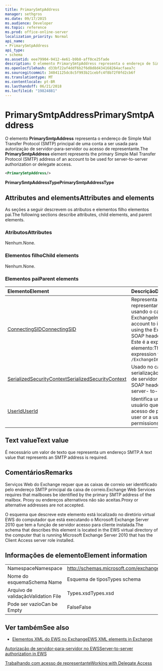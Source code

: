 ```yaml
---
title: PrimarySmtpAddress
manager: sethgros
ms.date: 09/17/2015
ms.audience: Developer
ms.topic: reference
ms.prod: office-online-server
localization_priority: Normal
api_name:
- PrimarySmtpAddress
api_type:
- schema
ms.assetid: eee79904-9412-4e61-b9b8-aff0ce25fade
description: O elemento PrimarySmtpAddress representa o endereço de Simple Mail Transfer Protocol (SMTP) principal de uma conta a ser usada para autorização de servidor-para-servidor ou acesso de representante.
ms.openlocfilehash: d33bf22af4ddf6b2f6d8d8d434168264acfaea7c
ms.sourcegitcommit: 34041125dc8c5f993b21cebfc4f8b72f0fd2cb6f
ms.translationtype: MT
ms.contentlocale: pt-BR
ms.lasthandoff: 06/21/2018
ms.locfileid: "19824881"
---
```

# <a name="primarysmtpaddress"></a><span data-ttu-id="d9652-103">PrimarySmtpAddress</span><span class="sxs-lookup"><span data-stu-id="d9652-103">PrimarySmtpAddress</span></span>

<span data-ttu-id="d9652-104">O elemento **PrimarySmtpAddress** representa o endereço de Simple Mail Transfer Protocol (SMTP) principal de uma conta a ser usada para autorização de servidor-para-servidor ou acesso de representante.</span><span class="sxs-lookup"><span data-stu-id="d9652-104">The **PrimarySmtpAddress** element represents the primary Simple Mail Transfer Protocol (SMTP) address of an account to be used for server-to-server authorization or delegate access.</span></span> 
  
```xml
<PrimarySmtpAddress/>
```

 <span data-ttu-id="d9652-105">**PrimarySmtpAddressType**</span><span class="sxs-lookup"><span data-stu-id="d9652-105">**PrimarySmtpAddressType**</span></span>
## <a name="attributes-and-elements"></a><span data-ttu-id="d9652-106">Attributes and elements</span><span class="sxs-lookup"><span data-stu-id="d9652-106">Attributes and elements</span></span>

<span data-ttu-id="d9652-107">As seções a seguir descrevem os atributos e elementos filho elementos pai.</span><span class="sxs-lookup"><span data-stu-id="d9652-107">The following sections describe attributes, child elements, and parent elements.</span></span>
  
### <a name="attributes"></a><span data-ttu-id="d9652-108">Atributos</span><span class="sxs-lookup"><span data-stu-id="d9652-108">Attributes</span></span>

<span data-ttu-id="d9652-109">Nenhum.</span><span class="sxs-lookup"><span data-stu-id="d9652-109">None.</span></span>
  
### <a name="child-elements"></a><span data-ttu-id="d9652-110">Elementos filho</span><span class="sxs-lookup"><span data-stu-id="d9652-110">Child elements</span></span>

<span data-ttu-id="d9652-111">Nenhum.</span><span class="sxs-lookup"><span data-stu-id="d9652-111">None.</span></span>
  
### <a name="parent-elements"></a><span data-ttu-id="d9652-112">Elementos pai</span><span class="sxs-lookup"><span data-stu-id="d9652-112">Parent elements</span></span>

|<span data-ttu-id="d9652-113">**Elemento**</span><span class="sxs-lookup"><span data-stu-id="d9652-113">**Element**</span></span>|<span data-ttu-id="d9652-114">**Descrição**</span><span class="sxs-lookup"><span data-stu-id="d9652-114">**Description**</span></span>|
|:-----|:-----|
|[<span data-ttu-id="d9652-115">ConnectingSID</span><span class="sxs-lookup"><span data-stu-id="d9652-115">ConnectingSID</span></span>](connectingsid.md) <br/> |<span data-ttu-id="d9652-116">Representa uma conta para representar quando você estiver usando o cabeçalho SOAP ExchangeImpersonation.</span><span class="sxs-lookup"><span data-stu-id="d9652-116">Represents an account to impersonate when you are using the ExchangeImpersonation SOAP header.</span></span>  <br/> <span data-ttu-id="d9652-117">Este é a expressão XPath para esse elemento:</span><span class="sxs-lookup"><span data-stu-id="d9652-117">The following is the XPath expression to this element:</span></span>  <br/>  `/ExchangeImpersonation/ConnectingSID` <br/> |
|[<span data-ttu-id="d9652-118">SerializedSecurityContext</span><span class="sxs-lookup"><span data-stu-id="d9652-118">SerializedSecurityContext</span></span>](serializedsecuritycontext.md) <br/> |<span data-ttu-id="d9652-119">Usado no cabeçalho SOAP para serialização de token de autenticação de servidor-para-servidor.</span><span class="sxs-lookup"><span data-stu-id="d9652-119">Used in the SOAP header for token serialization in server- to-server authentication.</span></span>  <br/> |
|[<span data-ttu-id="d9652-120">UserId</span><span class="sxs-lookup"><span data-stu-id="d9652-120">UserId</span></span>](userid.md) <br/> |<span data-ttu-id="d9652-121">Identifica um usuário delegado ou um usuário que tem permissões de acesso de pasta.</span><span class="sxs-lookup"><span data-stu-id="d9652-121">Identifies a delegate user or a user who has folder access permissions.</span></span>  <br/> |
   
## <a name="text-value"></a><span data-ttu-id="d9652-122">Text value</span><span class="sxs-lookup"><span data-stu-id="d9652-122">Text value</span></span>

<span data-ttu-id="d9652-123">É necessário um valor de texto que representa um endereço SMTP.</span><span class="sxs-lookup"><span data-stu-id="d9652-123">A text value that represents an SMTP address is required.</span></span>
  
## <a name="remarks"></a><span data-ttu-id="d9652-124">Comentários</span><span class="sxs-lookup"><span data-stu-id="d9652-124">Remarks</span></span>

<span data-ttu-id="d9652-125">Serviços Web do Exchange requer que as caixas de correio ser identificado pelo endereço SMTP principal da caixa de correio.</span><span class="sxs-lookup"><span data-stu-id="d9652-125">Exchange Web Services requires that mailboxes be identified by the primary SMTP address of the mailbox.</span></span> <span data-ttu-id="d9652-126">Proxy ou endereços alternativos não são aceitas.</span><span class="sxs-lookup"><span data-stu-id="d9652-126">Proxy or alternative addresses are not accepted.</span></span>
  
<span data-ttu-id="d9652-127">O esquema que descreve este elemento está localizado no diretório virtual EWS do computador que está executando o Microsoft Exchange Server 2010 que tem a função de servidor acesso para cliente instalada.</span><span class="sxs-lookup"><span data-stu-id="d9652-127">The schema that describes this element is located in the EWS virtual directory of the computer that is running Microsoft Exchange Server 2010 that has the Client Access server role installed.</span></span>
  
## <a name="element-information"></a><span data-ttu-id="d9652-128">Informações de elemento</span><span class="sxs-lookup"><span data-stu-id="d9652-128">Element information</span></span>

|||
|:-----|:-----|
|<span data-ttu-id="d9652-129">Namespace</span><span class="sxs-lookup"><span data-stu-id="d9652-129">Namespace</span></span>  <br/> |http://schemas.microsoft.com/exchange/services/2006/types  <br/> |
|<span data-ttu-id="d9652-130">Nome do esquema</span><span class="sxs-lookup"><span data-stu-id="d9652-130">Schema Name</span></span>  <br/> |<span data-ttu-id="d9652-131">Esquema de tipos</span><span class="sxs-lookup"><span data-stu-id="d9652-131">Types schema</span></span>  <br/> |
|<span data-ttu-id="d9652-132">Arquivo de validação</span><span class="sxs-lookup"><span data-stu-id="d9652-132">Validation File</span></span>  <br/> |<span data-ttu-id="d9652-133">Types.xsd</span><span class="sxs-lookup"><span data-stu-id="d9652-133">Types.xsd</span></span>  <br/> |
|<span data-ttu-id="d9652-134">Pode ser vazio</span><span class="sxs-lookup"><span data-stu-id="d9652-134">Can be Empty</span></span>  <br/> |<span data-ttu-id="d9652-135">False</span><span class="sxs-lookup"><span data-stu-id="d9652-135">False</span></span>  <br/> |
   
## <a name="see-also"></a><span data-ttu-id="d9652-136">Ver também</span><span class="sxs-lookup"><span data-stu-id="d9652-136">See also</span></span>



- [<span data-ttu-id="d9652-137">Elementos XML do EWS no Exchange</span><span class="sxs-lookup"><span data-stu-id="d9652-137">EWS XML elements in Exchange</span></span>](ews-xml-elements-in-exchange.md)


[<span data-ttu-id="d9652-138">Autorização de servidor-para-servidor no EWS</span><span class="sxs-lookup"><span data-stu-id="d9652-138">Server-to-server authorization in EWS</span></span>](http://msdn.microsoft.com/library/f1610a20-672d-448b-8c00-5b0fbcaf31cb%28Office.15%29.aspx)
  
[<span data-ttu-id="d9652-139">Trabalhando com acesso de representante</span><span class="sxs-lookup"><span data-stu-id="d9652-139">Working with Delegate Access</span></span>](http://msdn.microsoft.com/library/dfd6b4a3-8fd3-47ba-83c0-52465cb5f3f3%28Office.15%29.aspx)

